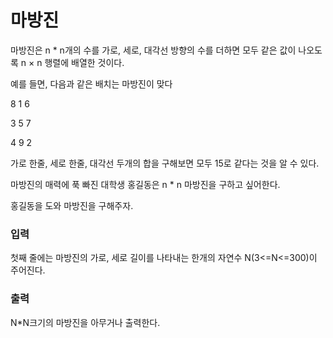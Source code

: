 <h1>마방진</h1>
<p> 
마방진은 n * n개의 수를 가로, 세로, 대각선 방향의 수를 더하면 모두 같은 값이 나오도록 n × n 행렬에 배열한 것이다.

예를 들면, 다음과 같은 배치는 마방진이 맞다

8 1 6

3 5 7

4 9 2

가로 한줄, 세로 한줄, 대각선 두개의 합을 구해보면 모두 15로 같다는 것을 알 수 있다.

마방진의 매력에 푹 빠진 대학생 홍길동은 n \* n 마방진을 구하고 싶어한다.

홍길동을 도와 마방진을 구해주자.

</p>
<h3>입력</h3>
<p> 첫째 줄에는 마방진의 가로, 세로 길이를 나타내는 한개의 자연수 N(3<=N<=300)이 주어진다.</p>
<h3>출력</h3>
<p>N*N크기의 마방진을 아무거나 출력한다.</p>

